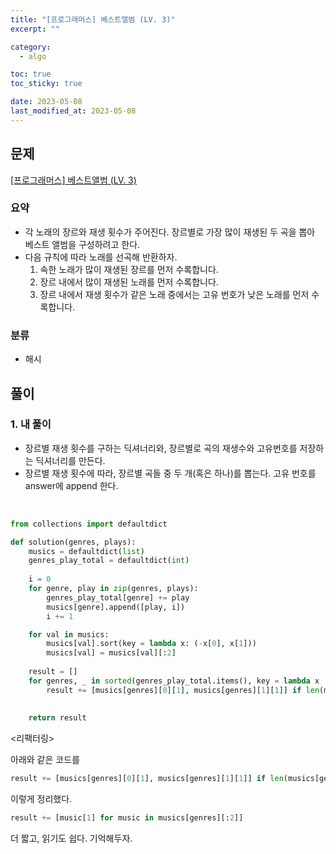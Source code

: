 ```yaml
---
title: "[프로그래머스] 베스트앨범 (LV. 3)"
excerpt: ""

category:
  - algo

toc: true
toc_sticky: true

date: 2023-05-08
last_modified_at: 2023-05-08
---
```


## 문제

[[프로그래머스] 베스트앨범 (LV. 3)](https://school.programmers.co.kr/learn/courses/30/lessons/42579)

### 요약

- 각 노래의 장르와 재생 횟수가 주어진다. 장르별로 가장 많이 재생된 두 곡을 뽑아 베스트 앨범을 구성하려고 한다.
- 다음 규칙에 따라 노래를 선곡해 반환하자.
    1. 속한 노래가 많이 재생된 장르를 먼저 수록합니다.
    2. 장르 내에서 많이 재생된 노래를 먼저 수록합니다.
    3. 장르 내에서 재생 횟수가 같은 노래 중에서는 고유 번호가 낮은 노래를 먼저 수록합니다.

### 분류

- 해시

## 풀이

### 1. 내 풀이

- 장르별 재생 횟수를 구하는 딕셔너리와, 장르별로 곡의 재생수와 고유번호를 저장하는 딕셔너리를 만든다.
- 장르별 재생 횟수에 따라, 장르별 곡들 중 두 개(혹은 하나)를 뽑는다. 고유 번호를 answer에 append 한다. 

<br>


```python
from collections import defaultdict

def solution(genres, plays):
    musics = defaultdict(list)
    genres_play_total = defaultdict(int)
    
    i = 0
    for genre, play in zip(genres, plays):
        genres_play_total[genre] += play
        musics[genre].append([play, i])
        i += 1

    for val in musics:
        musics[val].sort(key = lambda x: (-x[0], x[1]))
        musics[val] = musics[val][:2]
    
    result = []
    for genres, _ in sorted(genres_play_total.items(), key = lambda x : -x[1]):
        result += [musics[genres][0][1], musics[genres][1][1]] if len(musics[genres]) >= 2 else [musics[genres][0][1]]
        
    
    return result
```

\<리팩터링\>

아래와 같은 코드를

```python
result += [musics[genres][0][1], musics[genres][1][1]] if len(musics[genres]) >= 2 else [musics[genres][0][1]]
```
이렇게 정리했다.

```python
result += [music[1] for music in musics[genres][:2]]
```

더 짧고, 읽기도 쉽다. 기억해두자.
